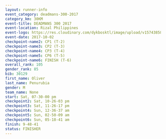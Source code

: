 ```yaml
---
layout: runner-info 
event_category: deadmans-300-2017 
category_km: 30KM 
event-title: DEADMANS 300 2017 
event-location: Rizal Philippines 
event-logo: https://res.cloudinary.com/dykbosktl/image/upload/v1574385898/Logo/2017-DM300-Logo_ljecaw.jpg 
event-date: 2017-10-02 
checkpoint-name2: CP1 (T-2) 
checkpoint-name3: CP2 (T-3) 
checkpoint-name4: CP3 (T-4) 
checkpoint-name5: CP6 (T-5) 
checkpoint-name6: FINISH (T-6) 
overall_rank: 105
gender_rank: 85
bib: 30129
first_name: Oliver
last_name: Penurubia
gender: M
team_name: None
start: Sat, 07-30-00 pm
checkpoint2: Sat, 10-26-03 pm
checkpoint3: Sat, 11-26-17 pm
checkpoint4: Sun, 12-36-37 am
checkpoint5: Sun, 02-50-09 am
checkpoint6: Sun, 05-18-41 am
finish: 9-48-41
status: FINISHER
---
```

